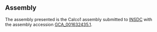 

Assembly
--------

The assembly presented is the Calco1 assembly submitted to
[INSDC](http://www.insdc.org) with the assembly accession
[GCA\_001632435.1](http://www.ebi.ac.uk/ena/data/view/GCA_001632435.1).
